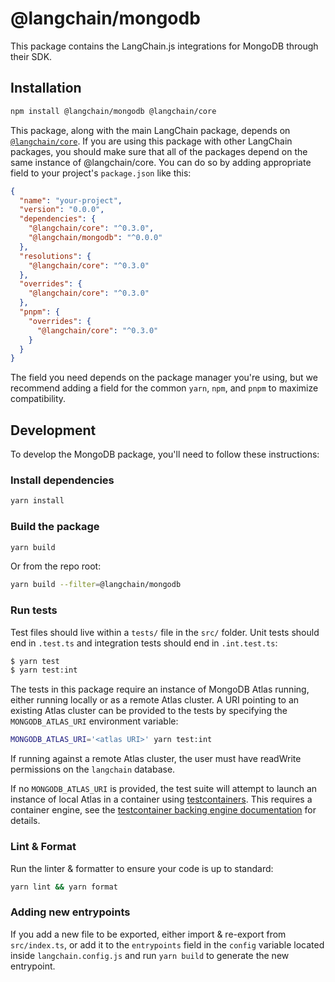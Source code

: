 # @langchain/mongodb

This package contains the LangChain.js integrations for MongoDB through their SDK.

## Installation

```bash npm2yarn
npm install @langchain/mongodb @langchain/core
```

This package, along with the main LangChain package, depends on [`@langchain/core`](https://npmjs.com/package/@langchain/core/).
If you are using this package with other LangChain packages, you should make sure that all of the packages depend on the same instance of @langchain/core.
You can do so by adding appropriate field to your project's `package.json` like this:

```json
{
  "name": "your-project",
  "version": "0.0.0",
  "dependencies": {
    "@langchain/core": "^0.3.0",
    "@langchain/mongodb": "^0.0.0"
  },
  "resolutions": {
    "@langchain/core": "^0.3.0"
  },
  "overrides": {
    "@langchain/core": "^0.3.0"
  },
  "pnpm": {
    "overrides": {
      "@langchain/core": "^0.3.0"
    }
  }
}
```

The field you need depends on the package manager you're using, but we recommend adding a field for the common `yarn`, `npm`, and `pnpm` to maximize compatibility.

## Development

To develop the MongoDB package, you'll need to follow these instructions:

### Install dependencies

```bash
yarn install
```

### Build the package

```bash
yarn build
```

Or from the repo root:

```bash
yarn build --filter=@langchain/mongodb
```

### Run tests

Test files should live within a `tests/` file in the `src/` folder. Unit tests should end in `.test.ts` and integration tests should
end in `.int.test.ts`:

```bash
$ yarn test
$ yarn test:int
```

The tests in this package require an instance of MongoDB Atlas running, either running locally or as a remote Atlas cluster. A URI pointing to
an existing Atlas cluster can be provided to the tests by specifying the `MONGODB_ATLAS_URI` environment variable:

```bash
MONGODB_ATLAS_URI='<atlas URI>' yarn test:int
```

If running against a remote Atlas cluster, the user must have readWrite permissions on the `langchain` database.

If no `MONGODB_ATLAS_URI` is provided, the test suite will attempt to launch an instance of local Atlas in a container using [testcontainers](https://testcontainers.com/). This requires a container engine, see the [testcontainer backing engine documentation](https://node.testcontainers.org/supported-container-runtimes/) for details.

### Lint & Format

Run the linter & formatter to ensure your code is up to standard:

```bash
yarn lint && yarn format
```

### Adding new entrypoints

If you add a new file to be exported, either import & re-export from `src/index.ts`, or add it to the `entrypoints` field in the `config` variable located inside `langchain.config.js` and run `yarn build` to generate the new entrypoint.
